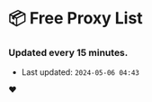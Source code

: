# :package: Free Proxy List
### Updated every 15 minutes.

- Last updated: `2024-05-06 04:43`

:heart:
